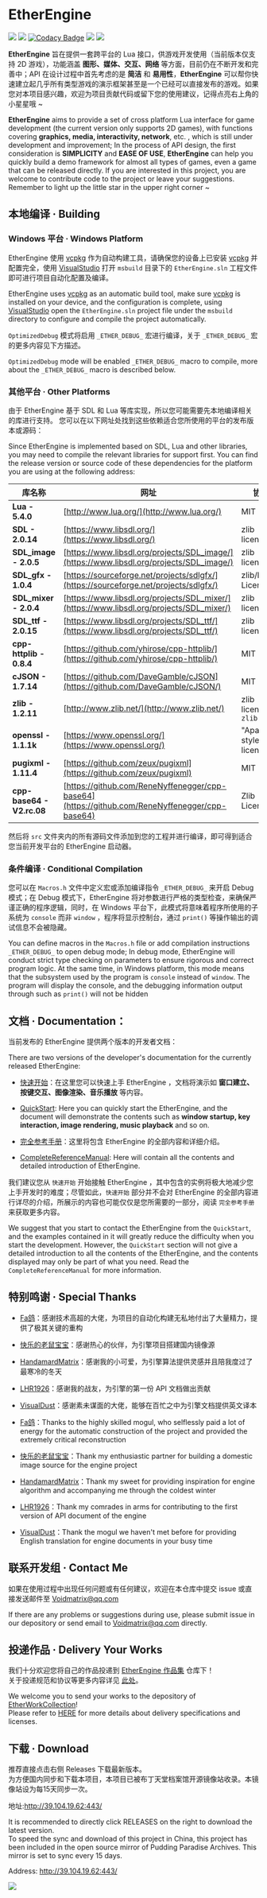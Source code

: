 # EtherEngine
[![](https://img.shields.io/github/stars/VoidmatrixHeathcliff/EtherEngine.svg?style=flat&labelColor=e49e61)](https://github.com/VoidmatrixHeathcliff/EtherEngine/stargazers)
[![](https://img.shields.io/github/forks/VoidmatrixHeathcliff/EtherEngine.svg?style=flat&labelColor=e49e61)](https://github.com/VoidmatrixHeathcliff/EtherEngine/network/members)
[![Codacy Badge](https://app.codacy.com/project/badge/Grade/b2761c92b96e4125a5dbc9d681c54cf4)](https://www.codacy.com/gh/VoidmatrixHeathcliff/EtherEngine/dashboard?utm_source=github.com&amp;utm_medium=referral&amp;utm_content=VoidmatrixHeathcliff/EtherEngine&amp;utm_campaign=Badge_Grade)
[![](https://img.shields.io/github/contributors/VoidmatrixHeathcliff/EtherEngine)](https://github.com/VoidmatrixHeathcliff/EtherEngine/graphs/contributors)
![](https://img.shields.io/github/commit-activity/m/VoidmatrixHeathcliff/EtherEngine)

**EtherEngine** 旨在提供一套跨平台的 Lua 接口，供游戏开发使用（当前版本仅支持 2D 游戏），功能涵盖 **图形、媒体、交互、网络** 等方面，目前仍在不断开发和完善中；API 在设计过程中首先考虑的是 **简洁** 和 **易用性**，**EtherEngine** 可以帮你快速建立起几乎所有类型游戏的演示框架甚至是一个已经可以直接发布的游戏。如果您对本项目感兴趣，欢迎为项目贡献代码或留下您的使用建议，记得点亮右上角的小星星哦 ~  

**EtherEngine** aims to provide a set of cross platform Lua interface for game development (the current version only supports 2D games), with functions covering **graphics, media, interactivity, network**, etc. , which is still under development and improvement; In the process of API design, the first consideration is **SIMPLICITY** and **EASE OF USE**, **EtherEngine** can help you quickly build a demo framework for almost all types of games, even a game that can be released directly. If you are interested in this project, you are welcome to contribute code to the project or leave your suggestions. Remember to light up the little star in the upper right corner ~

## 本地编译 · Building

### Windows 平台 · Windows Platform

EtherEngine 使用 [vcpkg](https://github.com/microsoft/vcpkg) 作为自动构建工具，请确保您的设备上已安装 [vcpkg](https://github.com/microsoft/vcpkg) 并配置完全，使用 [VisualStudio](https://visualstudio.microsoft.com/) 打开 `msbuild` 目录下的 `EtherEngine.sln` 工程文件即可进行项目自动化配置及编译。

EtherEngine uses [vcpkg](https://github.com/microsoft/vcpkg) as an automatic build tool, make sure [vcpkg](https://github.com/microsoft/vcpkg) is installed on your device, and the configuration is complete, using [VisualStudio](https://visualstudio.microsoft.com/) open the `EtherEngine.sln` project file under the `msbuild` directory to configure and compile the project automatically.

`OptimizedDebug` 模式将启用 `_ETHER_DEBUG_` 宏进行编译，关于 `_ETHER_DEBUG_` 宏的更多内容见下方描述。

`OptimizedDebug` mode will be enabled `_ETHER_DEBUG_` macro to compile, more about the `_ETHER_DEBUG_` macro is described below.

### 其他平台 · Other Platforms

由于 EtherEngine 基于 SDL 和 Lua 等库实现，所以您可能需要先本地编译相关的库进行支持。
您可以在以下网址处找到这些依赖适合您所使用的平台的发布版本或源码： 

Since EtherEngine is implemented based on SDL, Lua and other libraries, you may need to compile the relevant libraries for support first.
You can find the release version or source code of these dependencies for the platform you are using at the following address:   

|库名称|网址|协议|
|----|----|----|
|**Lua - 5.4.0**|[http://www.lua.org/](http://www.lua.org/)  | MIT |
|**SDL - 2.0.14**|[https://www.libsdl.org/](https://www.libsdl.org/)  | zlib license |
|**SDL_image - 2.0.5**|[https://www.libsdl.org/projects/SDL_image/](https://www.libsdl.org/projects/SDL_image/)  | zlib license |
|**SDL_gfx - 1.0.4**|[https://sourceforge.net/projects/sdlgfx/](https://sourceforge.net/projects/sdlgfx/)  | zlib/libpng License |
|**SDL_mixer - 2.0.4**|[https://www.libsdl.org/projects/SDL_mixer/](https://www.libsdl.org/projects/SDL_mixer/)  | zlib license |
|**SDL_ttf - 2.0.15**|[https://www.libsdl.org/projects/SDL_ttf/](https://www.libsdl.org/projects/SDL_ttf/)  | zlib license |
|**cpp-httplib - 0.8.4**|[https://github.com/yhirose/cpp-httplib/](https://github.com/yhirose/cpp-httplib/)  | MIT |
|**cJSON - 1.7.14**|[https://github.com/DaveGamble/cJSON](https://github.com/DaveGamble/cJSON/)  | MIT |
|**zlib - 1.2.11**|[http://www.zlib.net/](http://www.zlib.net/)  | zlib license in ```zlib.h``` |
|**openssl - 1.1.1k**|[https://www.openssl.org/](https://www.openssl.org/)  | "Apache-style license" |
|**pugixml - 1.11.4**|[https://github.com/zeux/pugixml](https://github.com/zeux/pugixml)  | MIT |
|**cpp-base64 - V2.rc.08**|[https://github.com/ReneNyffenegger/cpp-base64](https://github.com/ReneNyffenegger/cpp-base64)  | Zlib License |

然后将 `src` 文件夹内的所有源码文件添加到您的工程并进行编译，即可得到适合您当前开发平台的 EtherEngine 启动器。

### 条件编译 · Conditional Compilation

您可以在 `Macros.h` 文件中定义宏或添加编译指令 `_ETHER_DEBUG_` 来开启 Debug 模式；在 Debug 模式下，EtherEngine 将对参数进行严格的类型检查，来确保严谨正确的程序逻辑，同时，在 Windows 平台下，此模式将意味着程序所使用的子系统为 `console` 而非 `window` ，程序将显示控制台，通过 `print()` 等操作输出的调试信息不会被隐藏。

You can define macros in the `Macros.h` file or add compilation instructions `_ETHER_DEBUG_` to open debug mode; In debug mode, EtherEngine will conduct strict type checking on parameters to ensure rigorous and correct program logic. At the same time, in Windows platform, this mode means that the subsystem used by the program is `console` instead of `window`. The program will display the console, and the debugging information output through such as `print()` will not be hidden

## 文档 · Documentation：

当前发布的 EtherEngine 提供两个版本的开发者文档： 

There are two versions of the developer's documentation for the currently released EtherEngine:

+ [快速开始](docs/quick-start.md)：在这里您可以快速上手 EtherEngine ，文档将演示如 **窗口建立、按键交互、图像渲染、音乐播放** 等内容。  
+ [QuickStart](docs/quick-start_en.md): Here you can quickly start the EtherEngine, and the document will demonstrate the contents such as **window startup, key interaction, image rendering, music playback** and so on.

+ [完全参考手册](docs/index.md)：这里将包含 EtherEngine 的全部内容和详细介绍。  
+ [CompleteReferenceManual](docs/index.md): Here will contain all the contents and detailed introduction of EtherEngine.

我们建议您从 `快速开始` 开始接触 EtherEngine ，其中包含的实例将极大地减少您上手开发时的难度；尽管如此，`快速开始` 部分并不会对 EtherEngine 的全部内容进行详尽的介绍，所展示的内容也可能仅仅是您所需要的一部分，阅读 `完全参考手册` 来获取更多内容。

We suggest that you start to contact the EtherEngine from the `QuickStart`, and the examples contained in it will greatly reduce the difficulty when you start the development. However, the `QuickStart` section will not give a detailed introduction to all the contents of the EtherEngine, and the contents displayed may only be part of what you need. Read the `CompleteReferenceManual` for more information.

## 特别鸣谢 · Special Thanks

+ [Fa鸽](https://github.com/Akarinnnnn)：感谢技术高超的大佬，为项目的自动化构建无私地付出了大量精力，提供了极其关键的重构
+ [快乐的老鼠宝宝](https://github.com/LaoshuBaby)：感谢热心的伙伴，为引擎项目搭建国内镜像源
+ [HandamardMatrix](https://github.com/HandamardMatrix)：感谢我的小可爱，为引擎算法提供灵感并且陪我度过了最寒冷的冬天
+ [LHR1926](https://github.com/LHR1926)：感谢我的战友，为引擎的第一份 API 文档做出贡献
+ [VisualDust](https://github.com/VisualDust)：感谢素未谋面的大佬，能够在百忙之中为引擎文档提供英文译本

+ [Fa鸽](https://github.com/Akarinnnnn)：Thanks to the highly skilled mogul, who selflessly paid a lot of energy for the automatic construction of the project and provided the extremely critical reconstruction
+ [快乐的老鼠宝宝](https://github.com/LaoshuBaby)：Thank my enthusiastic partner for building a domestic image source for the engine project
+ [HandamardMatrix](https://github.com/HandamardMatrix)：Thank my sweet for providing inspiration for engine algorithm and accompanying me through the coldest winter
+ [LHR1926](https://github.com/LHR1926)：Thank my comrades in arms for contributing to the first version of API document of the engine
+ [VisualDust](https://github.com/VisualDust)：Thank the mogul we haven't met before for providing English translation for engine documents in your busy time

## 联系开发组 · Contact Me

如果在使用过程中出现任何问题或有任何建议，欢迎在本仓库中提交 issue 或直接发送邮件至 Voidmatrix@qq.com

If there are any problems or suggestions during use, please submit issue in our depository or send email to Voidmatrix@qq.com directly.

## 投递作品 · Delivery Your Works

我们十分欢迎您将自己的作品投递到 [EtherEngine 作品集](https://github.com/VoidmatrixHeathcliff/EtherWorkCollection) 仓库下！  
关于投递规范和协议等更多内容详见 [此处](https://github.com/VoidmatrixHeathcliff/EtherWorkCollection/blob/main/README.md)。

We welcome you to send your works to the depository of [EtherWorkCollection](https://github.com/VoidmatrixHeathcliff/EtherWorkCollection)!  
Please refer to [HERE](https://github.com/VoidmatrixHeathcliff/EtherWorkCollection/blob/main/README.md) for more details about delivery specifications and licenses.

## 下载 · Download

推荐直接点击右侧 Releases 下载最新版本。  
为方便国内同步和下载本项目，本项目已被布丁天堂档案馆开源镜像站收录。本镜像站设为每15天同步一次。

地址:http://39.104.19.62:443/

It is recommended to directly click RELEASES on the right to download the latest version.  
To speed the sync and download of this project in China, this project has been included in the open source mirror of Pudding Paradise Archives. This mirror is set to sync every 15 days. 

Address: http://39.104.19.62:443/

![](https://unigal-mirrors.oss-cn-shanghai.aliyuncs.com/PuddingParadiseMirror.jpg)
